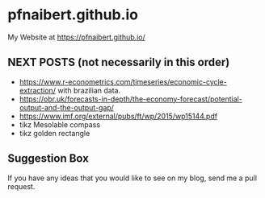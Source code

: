 pfnaibert.github.io
=============================

My Website at https://pfnaibert.github.io/

## NEXT POSTS (not necessarily in this order)

- https://www.r-econometrics.com/timeseries/economic-cycle-extraction/ with brazilian data.
- https://obr.uk/forecasts-in-depth/the-economy-forecast/potential-output-and-the-output-gap/
- https://www.imf.org/external/pubs/ft/wp/2015/wp15144.pdf
- tikz Mesolable compass
- tikz golden rectangle

## Suggestion Box
If you have any ideas that you would like to see on my blog, send me a pull request.



